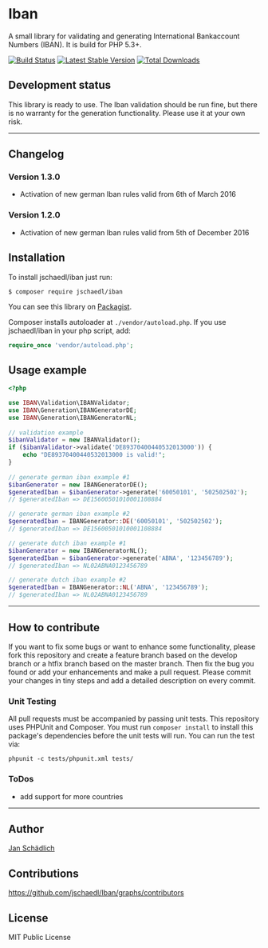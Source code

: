 # Iban

A small library for validating and generating International Bankaccount Numbers (IBAN). It is build for PHP 5.3+.

[![Build Status](https://travis-ci.org/jschaedl/Iban.png)](https://travis-ci.org/jschaedl/Iban) 
[![Latest Stable Version](https://poser.pugx.org/jschaedl/iban/v/stable)](https://packagist.org/packages/jschaedl/iban) 
[![Total Downloads](https://poser.pugx.org/jschaedl/iban/downloads)](https://packagist.org/packages/jschaedl/iban) 

## Development status
This library is ready to use. The Iban validation should be run fine, but there is no warranty for the generation functionality. Please use it at your own risk.

---

## Changelog

### Version 1.3.0

* Activation of new german Iban rules valid from 6th of March 2016

### Version 1.2.0

* Activation of new german Iban rules valid from 5th of December 2016

## Installation
To install jschaedl/iban just run:

```
$ composer require jschaedl/iban
```

You can see this library on [Packagist](https://packagist.org/packages/jschaedl/iban).

Composer installs autoloader at `./vendor/autoload.php`. If you use jschaedl/iban in your php script, add:

```php
require_once 'vendor/autoload.php';
```


## Usage example

```php
<?php

use IBAN\Validation\IBANValidator;
use IBAN\Generation\IBANGeneratorDE;
use IBAN\Generation\IBANGeneratorNL;
    
// validation example
$ibanValidator = new IBANValidator();
if ($ibanValidator->validate('DE89370400440532013000')) {
	echo "DE89370400440532013000 is valid!";
}
 
// generate german iban example #1
$ibanGenerator = new IBANGeneratorDE();
$generatedIban = $ibanGenerator->generate('60050101', '502502502'); 
// $generatedIban => DE15600501010001108884

// generate german iban example #2
$generatedIban = IBANGenerator::DE('60050101', '502502502');
// $generatedIban => DE15600501010001108884

// generate dutch iban example #1
$ibanGenerator = new IBANGeneratorNL();
$generatedIban = $ibanGenerator->generate('ABNA', '123456789'); 
// $generatedIban => NL02ABNA0123456789

// generate dutch iban example #2
$generatedIban = IBANGenerator::NL('ABNA', '123456789');
// $generatedIban => NL02ABNA0123456789

```

---
 
## How to contribute
If you want to fix some bugs or want to enhance some functionality, please fork this repository and 
create a feature branch based on the develop branch or a htfix branch based on the master branch. 
Then fix the bug you found or add your enhancements and make a pull request. 
Please commit your changes in tiny steps and add a detailed description on every commit. 

### Unit Testing

All pull requests must be accompanied by passing unit tests. This repository uses PHPUnit and Composer. 
You must run `composer install` to install this package's dependencies before the unit tests will run. 
You can run the test via:

```
phpunit -c tests/phpunit.xml tests/
```

### ToDos
* add support for more countries

---
   
## Author

[Jan Schädlich](https://github.com/jschaedl)

## Contributions

https://github.com/jschaedl/Iban/graphs/contributors

## License

MIT Public License
